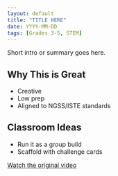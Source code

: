 ```yaml
---
layout: default
title: "TITLE HERE"
date: YYYY-MM-DD
tags: [Grades 3-5, STEM]
---
```


Short intro or summary goes here.

## Why This is Great
- Creative
- Low prep
- Aligned to NGSS/ISTE standards

## Classroom Ideas
- Run it as a group build
- Scaffold with challenge cards

[Watch the original video](#)
